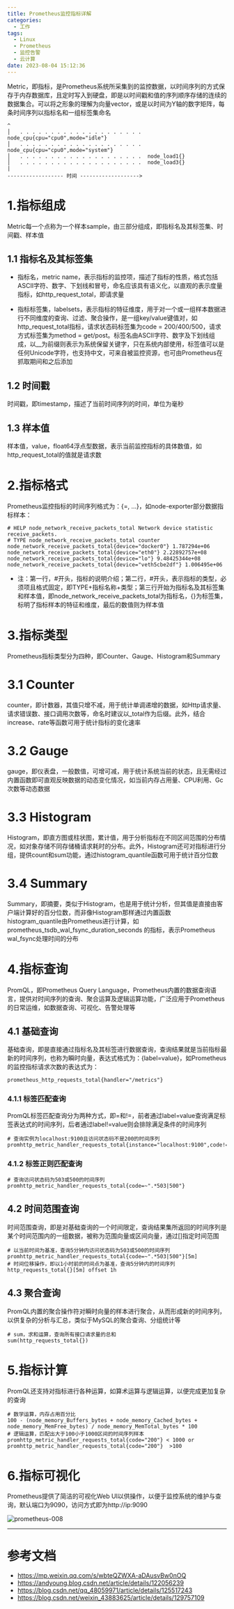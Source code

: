 ```yaml
---
title: Prometheus监控指标详解
categories:
  - 工作
tags:
  - Linux
  - Prometheus
  - 监控告警
  - 云计算
date: 2023-08-04 15:12:36
---
```


Metric，即指标，是Prometheus系统所采集到的监控数据，以时间序列的方式保存于内存数据库，且定时写入到硬盘，即是以时间戳和值的序列顺序存储的连续的数据集合。可以将之形象的理解为向量vector，或是以时间为Y轴的数字矩阵，每条时间序列以指标名和一组标签集命名

    ^
    │   . . . . . . . . . . . . . . . . . . . .  node_cpu{cpu="cpu0",mode="idle"}
    │   . . . . . . . . . . . . . . . . . . . .  node_cpu{cpu="cpu0",mode="system"}
    │   . . . . . . . . . . . . . . . . . . . .  node_load1{}
    │   . . . . . . . . . . . . . . . . . . . .  node_load3{}
    |
    ------------------ 时间 ------------------->

# 1.指标组成

Metric每一个点称为一个样本sample，由三部分组成，即指标名及其标签集、时间戳、样本值

## 1.1 指标名及其标签集

- 指标名，metric name，表示指标的监控项，描述了指标的性质，格式包括ASCII字符、数字、下划线和冒号，命名应该具有语义化，以直观的表示度量指标，如http_request_total，即请求量

- 指标标签集，labelsets，表示指标的特征维度，用于对一个或一组样本数据进行不同维度的查询、过滤、聚合操作，是一组key/value键值对，如http_request_total指标，请求状态码标签集为code = 200/400/500，请求方式标签集为method = get/post。标签名由ASCII字符、数字及下划线组成，以__为前缀则表示为系统保留关键字，只在系统内部使用，标签值可以是任何Unicode字符，也支持中文，可来自被监控资源，也可由Prometheus在抓取期间和之后添加

## 1.2 时间戳

时间戳，即timestamp，描述了当前时间序列的时间，单位为毫秒

## 1.3 样本值

样本值，value，float64浮点型数据，表示当前监控指标的具体数值，如http_request_total的值就是请求数

# 2.指标格式

Prometheus监控指标的时间序列格式为：<metric name>{<label name>=<label value>, ...}，如node-exporter部分数据指标样本：

    # HELP node_network_receive_packets_total Network device statistic receive_packets.
    # TYPE node_network_receive_packets_total counter
    node_network_receive_packets_total{device="docker0"} 1.787294e+06
    node_network_receive_packets_total{device="eth0"} 2.22892757e+08
    node_network_receive_packets_total{device="lo"} 9.48425344e+08
    node_network_receive_packets_total{device="veth5cbe2df"} 1.006495e+06

- 注：第一行，#开头，指标的说明介绍；第二行，#开头，表示指标的类型，必须项且格式固定，即TYPE+指标名称+类型；第三行开始为指标名及其标签集和样本值，即node_network_receive_packets_total为指标名，{}为标签集，标明了指标样本的特征和维度，最后的数值则为样本值

# 3.指标类型

Prometheus指标类型分为四种，即Counter、Gauge、Histogram和Summary

# 3.1 Counter

counter，即计数器，其值只增不减，用于统计单调递增的数据，如Http请求量、请求错误数、接口调用次数等，命名时建议以_total作为后缀。此外，结合increase、rate等函数可用于统计指标的变化速率

# 3.2 Gauge

gauge，即仪表盘，一般数值，可增可减，用于统计系统当前的状态，且无需经过内置函数即可直观反映数据的动态变化情况，如当前内存占用量、CPU利用、Gc次数等动态数据

# 3.3 Histogram

Histogram，即直方图或柱状图，累计值，用于分析指标在不同区间范围的分布情况，如对象存储不同存储桶请求耗时的分布。此外，Histogram还可对指标进行分组，提供count和sum功能，通过histogram_quantile函数可用于统计百分位数

# 3.4 Summary

Summary，即摘要，类似于Histogram，也是用于统计分析，但其值是直接由客户端计算好的百分位数，而非像Histogram那样通过内置函数 histogram_quantile由Prometheus进行计算，如prometheus_tsdb_wal_fsync_duration_seconds 的指标，表示Prometheus wal_fsync处理时间的分布

# 4.指标查询

PromQL，即Prometheus Query Language，Prometheus内置的数据查询语言，提供对时间序列的查询、聚合运算及逻辑运算功能，广泛应用于Prometheus的日常运维，如数据查询、可视化、告警处理等

## 4.1 基础查询

基础查询，即是直接通过指标名及其标签进行数据查询，查询结果就是当前指标最新的时间序列，也称为瞬时向量，表达式格式为：<metric name>{label=value}，如Prometheus的监控指标请求次数的表达式为：

    prometheus_http_requests_total{handler="/metrics"}

### 4.1.1 标签匹配查询

PromQL标签匹配查询分为两种方式，即=和!=，前者通过label=value查询满足标签表达式的时间序列，后者通过label!=value则会排除满足条件的时间序列

    # 查询实例为localhost:9100且访问状态码不是200的时间序列
    promhttp_metric_handler_requests_total{instance="localhost:9100",code!="200"}

### 4.1.2 标签正则匹配查询

    # 查询访问状态码为503或500的时间序列
    promhttp_metric_handler_requests_total{code=~".*503|500"}

## 4.2 时间范围查询

时间范围查询，即是对基础查询的一个时间限定，查询结果集所返回的时间序列是某个时间范围内的一组数据，被称为范围向量或区间向量，通过[]指定时间范围

    # 以当前时间为基准，查询5分钟内访问状态码为503或500的时间序列
    promhttp_metric_handler_requests_total{code=~".*503|500"}[5m]
    # 时间位移操作，即以1小时前的时间点为基准，查询5分钟内的时间序列
    http_requests_total{}[5m] offset 1h

## 4.3 聚合查询

PromQL内置的聚合操作符对瞬时向量的样本进行聚合，从而形成新的时间序列，以供复杂的分析与汇总，类似于MySQL的聚合查询、分组统计等

    # sum，求和运算，查询所有接口请求量的总和
    sum(http_requests_total{})

# 5.指标计算

PromQL还支持对指标进行各种运算，如算术运算与逻辑运算，以便完成更加复杂的查询

    # 数学运算，内存占用百分比
    100 - (node_memory_Buffers_bytes + node_memory_Cached_bytes + node_memory_MemFree_bytes) / node_memory_MemTotal_bytes * 100
    # 逻辑运算，匹配出大于100小于1000区间的时间序列样本
    promhttp_metric_handler_requests_total{code="200"} < 1000 or promhttp_metric_handler_requests_total{code="200"}  >100

# 6.指标可视化

Prometheus提供了简洁的可视化Web UI以供操作，以便于监控系统的维护与查询，默认端口为9090，访问方式即为http://ip:9090

![prometheus-008](/img/wiki/prometheus/prometheus-008.jpg)


---------

# 参考文档

- https://mp.weixin.qq.com/s/wbteQZWXA-aDAusvBw0nOQ
- https://andyoung.blog.csdn.net/article/details/122056239
- https://blog.csdn.net/qq_48059971/article/details/125517243
- https://blog.csdn.net/weixin_43883625/article/details/129757109